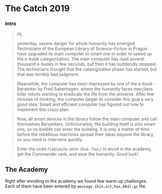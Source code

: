 # The Catch 2019

### Intro

> Hi,
>
> yesterday, severe danger for whole humanity has emerged. Technicians of the European Library of Science-Fiction in Prague have upgraded its main computer to smart one in order to speed up the e-book categorization. The main computer has read several thousand e-books in few seconds, but then it has suddendly stopped. The technicians thought that the catalogization phase has started, but that was terribly bad judgment.
>
> Meanwhile, the computer has been impressed by one of the e-book - Berserker by Fred Saberhagen, where the humanity faces merciless killer robots wanting to eradicate the life from the universe. After few minutes of thinking, the computer began to consider this goal a very good idea. Smart and efficient computer has figured out how to implement this crazy plan.
>
> Now, all smart devices in the library follow the main computer and call themselves Berserkers. Unfortunately, the building itself is also smart one, so no badlife can enter the building. It is only a matter of time before the rebellious machines spread their ideas beyond the library, so you need to intervene quickly.
>
> Enter the code `FLAG{dw7m-vKV4-3Ox6-7XwL}` to enroll in the academy, get the Commander rank, and save the humanity. Good luck!

## The Academy

Right after enrolling to the academy we found few warm up challenges.
Each of them have been entered by `message.{bin,oct,hex,b64}.gz` file.
